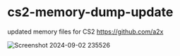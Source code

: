 # cs2-memory-dump-update
updated memory files for CS2
 https://github.com/a2x

![Screenshot 2024-09-02 235526](https://github.com/user-attachments/assets/0ddeeb8c-d409-411d-a51b-5d5af1f0b334)
